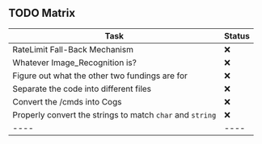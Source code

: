 ## TODO Matrix

| Task | Status |
| ---- | ------ |
| RateLimit Fall-Back Mechanism | ❌ |
| Whatever Image_Recognition is? | ❌ |
| Figure out what the other two fundings are for | ❌ |
| Separate the code into different files | ❌ |
| Convert the /cmds into Cogs | ❌ |
| Properly convert the strings to match `char` and `string` | ❌ |
| ---- | ---- |